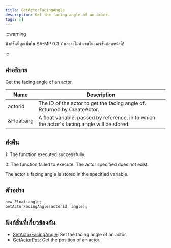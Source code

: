 ```yaml
---
title: GetActorFacingAngle
description: Get the facing angle of an actor.
tags: []
---
```


:::warning

ฟังก์ชั่นนี้ถูกเพิ่มใน SA-MP 0.3.7 และจะไม่ทำงานในเวอร์ชั่นก่อนหน้านี้!

:::

## คำอธิบาย

Get the facing angle of an actor.

| Name       | Description                                                                                 |
| ---------- | ------------------------------------------------------------------------------------------- |
| actorid    | The ID of the actor to get the facing angle of. Returned by CreateActor.                    |
| &Float:ang | A float variable, passed by reference, in to which the actor's facing angle will be stored. |

## ส่งคืน

1: The function executed successfully.

0: The function failed to execute. The actor specified does not exist.

The actor's facing angle is stored in the specified variable.

## ตัวอย่าง

```c
new Float:angle;
GetActorFacingAngle(actorid, angle);
```

## ฟังก์ชั่นที่เกี่ยวข้องกัน

- [SetActorFacingAngle](../functions/SetActorFacingAngle): Set the facing angle of an actor.
- [GetActorPos](../functions/GetActorPos): Get the position of an actor.
